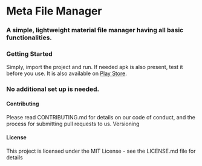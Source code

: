 # Meta File Manager

### A simple, lightweight material file manager having all basic functionalities.

### Getting Started
Simply, import the project and run. If needed apk is also present, test it before you use.
It is also available on [Play Store](https://play.google.com/store/apps/details?id=bms.myfilemanager).

### No additional set up is needed.

#### Contributing
Please read CONTRIBUTING.md for details on our code of conduct, and the process for submitting pull requests to us.
Versioning

#### License
This project is licensed under the MIT License - see the LICENSE.md file for details
